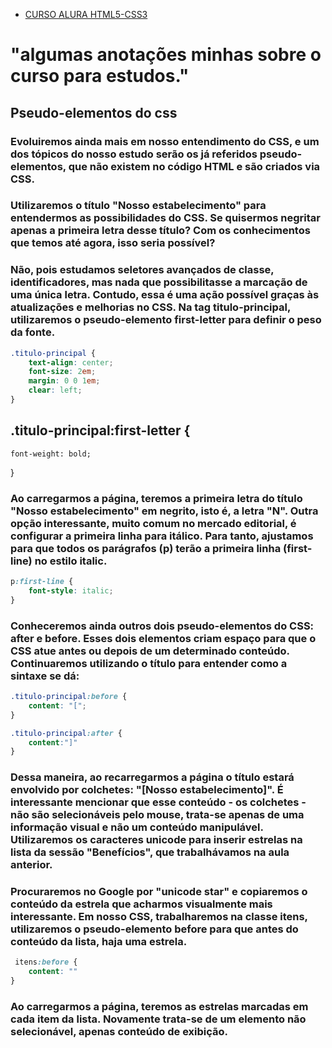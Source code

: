 - [CURSO ALURA HTML5-CSS3](https://cursos.alura.com.br/course/html5-css3-avancando-css/task/63325)
# "algumas anotações minhas sobre o curso para estudos." 
## Pseudo-elementos do css 


### Evoluiremos ainda mais em nosso entendimento do CSS, e um dos tópicos do nosso estudo serão os já referidos pseudo-elementos, que não existem no código HTML e são criados via CSS.

### Utilizaremos o título "Nosso estabelecimento" para entendermos as possibilidades do CSS. Se quisermos negritar apenas a primeira letra desse título? Com os conhecimentos que temos até agora, isso seria possível?

### Não, pois estudamos seletores avançados de classe, identificadores, mas nada que possibilitasse a marcação de uma única letra. Contudo, essa é uma ação possível graças às atualizações e melhorias no CSS. Na tag titulo-principal, utilizaremos o pseudo-elemento first-letter para definir o peso da fonte.
```scss
.titulo-principal {
    text-align: center;
    font-size: 2em;
    margin: 0 0 1em;
    clear: left;
}
```

## .titulo-principal:first-letter {
    font-weight: bold;
}
### Ao carregarmos a página, teremos a primeira letra do título "Nosso estabelecimento" em negrito, isto é, a letra "N". Outra opção interessante, muito comum no mercado editorial, é configurar a primeira linha para itálico. Para tanto, ajustamos para que todos os parágrafos (p) terão a primeira linha (first-line) no estilo italic.
```scss
p:first-line {
    font-style: italic;
}
```
### Conheceremos ainda outros dois pseudo-elementos do CSS: after e before. Esses dois elementos criam espaço para que o CSS atue antes ou depois de um determinado conteúdo. Continuaremos utilizando o título para entender como a sintaxe se dá:

```scss 
.titulo-principal:before {
    content: "[";
}
```

```scss 
.titulo-principal:after {
    content:"]"
}
```
### Dessa maneira, ao recarregarmos a página o título estará envolvido por colchetes: "[Nosso estabelecimento]". É interessante mencionar que esse conteúdo - os colchetes - não são selecionáveis pelo mouse, trata-se apenas de uma informação visual e não um conteúdo manipulável. Utilizaremos os caracteres unicode para inserir estrelas na lista da sessão "Benefícios", que trabalhávamos na aula anterior.

### Procuraremos no Google por "unicode star" e copiaremos o conteúdo da estrela que acharmos visualmente mais interessante. Em nosso CSS, trabalharemos na classe itens, utilizaremos o pseudo-elemento before para que antes do conteúdo da lista, haja uma estrela.

```scss
 itens:before {
    content: ""
}
```
### Ao carregarmos a página, teremos as estrelas marcadas em cada item da lista. Novamente trata-se de um elemento não selecionável, apenas conteúdo de exibição.
